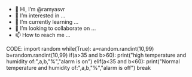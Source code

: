 - 👋 Hi, I’m @ramyasvr
- 👀 I’m interested in ...
- 🌱 I’m currently learning ...
- 💞️ I’m looking to collaborate on ...
- 📫 How to reach me ...

<!---
ramyasvr/ramyasvr is a ✨ special ✨ repository because its `README.md` (this file) appears on your GitHub profile.
You can click the Preview link to take a look at your changes.
--->
CODE:
import random 
while(True):
a=random.randint(10,99)
 b=random.randint(10,99) 
if(a>35 and b>60):
print("high temperature and humidity of:",a,b,"%","alarm is on")
 elif(a<35 and b<60):
print("Normal temperature and humidity of:",a,b,"%","alarm is off")
break
